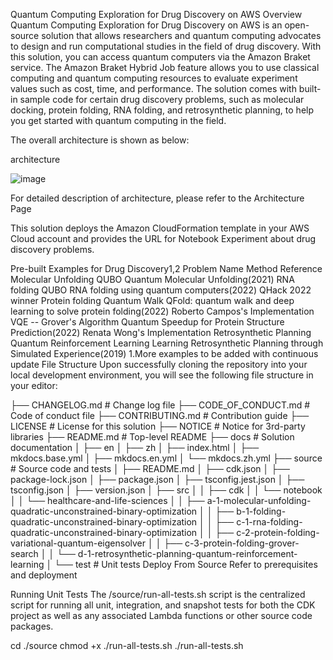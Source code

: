 Quantum Computing Exploration for Drug Discovery on AWS
Overview
Quantum Computing Exploration for Drug Discovery on AWS is an open-source solution that allows researchers and quantum computing advocates to design and run computational studies in the field of drug discovery. With this solution, you can access quantum computers via the Amazon Braket service. The Amazon Braket Hybrid Job feature allows you to use classical computing and quantum computing resources to evaluate experiment values such as cost, time, and performance. The solution comes with built-in sample code for certain drug discovery problems, such as molecular docking, protein folding, RNA folding, and retrosynthetic planning, to help you get started with quantum computing in the field.

The overall architecture is shown as below:

architecture

![image](https://github.com/user-attachments/assets/e6b416cf-e2f4-46aa-acf4-fb94110c22c6)


For detailed description of architecture, please refer to the Architecture Page

This solution deploys the Amazon CloudFormation template in your AWS Cloud account and provides the URL for Notebook Experiment about drug discovery problems.

Pre-built Examples for Drug Discovery1,2
Problem Name	Method	Reference
Molecular Unfolding	QUBO	Quantum Molecular Unfolding(2021)
RNA folding	QUBO	RNA folding using quantum computers(2022)
QHack 2022 winner
Protein folding	Quantum Walk	QFold: quantum walk and deep learning to solve protein folding(2022)
Roberto Campos's Implementation
VQE	--
Grover's Algorithm	Quantum Speedup for Protein Structure Prediction(2022)
Renata Wong's Implementation
Retrosynthetic Planning	Quantum Reinforcement Learning	Learning Retrosynthetic Planning through Simulated Experience(2019)
1.More examples to be added with continuous update
File Structure
Upon successfully cloning the repository into your local development environment, you will see the following file structure in your editor:

├── CHANGELOG.md # Change log file ├── CODE_OF_CONDUCT.md # Code of conduct file ├── CONTRIBUTING.md # Contribution guide ├── LICENSE # License for this solution ├── NOTICE # Notice for 3rd-party libraries ├── README.md # Top-level README ├── docs # Solution documentation │ ├── en │ ├── zh │ ├── index.html │ ├── mkdocs.base.yml │ ├── mkdocs.en.yml │ └── mkdocs.zh.yml ├── source # Source code and tests │ ├── README.md │ ├── cdk.json │ ├── package-lock.json │ ├── package.json │ ├── tsconfig.jest.json │ ├── tsconfig.json │ ├── version.json │ ├── src │ │ ├── cdk │ │ └── notebook │ │ └── healthcare-and-life-sciences │ │ ├── a-1-molecular-unfolding-quadratic-unconstrained-binary-optimization │ │ ├── b-1-folding-quadratic-unconstrained-binary-optimization │ │ ├── c-1-rna-folding-quadratic-unconstrained-binary-optimization │ │ ├── c-2-protein-folding-variational-quantum-eigensolver │ │ ├── c-3-protein-folding-grover-search │ │ └── d-1-retrosynthetic-planning-quantum-reinforcement-learning │ └── test # Unit tests
Deploy From Source
Refer to prerequisites and deployment

Running Unit Tests
The /source/run-all-tests.sh script is the centralized script for running all unit, integration, and snapshot tests for both the CDK project as well as any associated Lambda functions or other source code packages.


cd ./source
chmod +x ./run-all-tests.sh
./run-all-tests.sh

